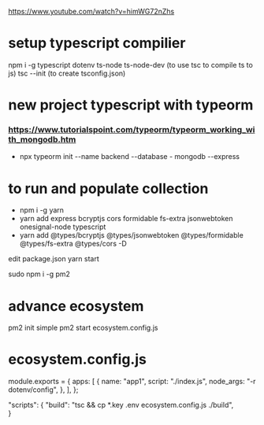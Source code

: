 https://www.youtube.com/watch?v=himWG72nZhs

# setup typescript compilier

npm i -g typescript dotenv ts-node ts-node-dev (to use tsc to compile ts to js)
tsc --init (to create tsconfig.json)

# new project typescript with typeorm

### https://www.tutorialspoint.com/typeorm/typeorm_working_with_mongodb.htm

- npx typeorm init --name backend --database - mongodb --express

# to run and populate collection

- npm i -g yarn
- yarn add express bcryptjs cors formidable fs-extra jsonwebtoken onesignal-node typescript
- yarn add @types/bcryptjs @types/jsonwebtoken @types/formidable @types/fs-extra @types/cors -D

edit package.json
yarn start

sudo npm i -g pm2

# advance ecosystem

pm2 init simple
pm2 start ecosystem.config.js

# ecosystem.config.js

module.exports = {
apps: [
{
name: "app1",
script: "./index.js",
node_args: "-r dotenv/config",
},
],
};

"scripts": {
"build": "tsc && cp \*.key .env ecosystem.config.js ./build",  
}
